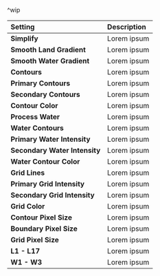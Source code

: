 ^wip

| Setting                       | Description |
| :---------------------------- | :---------- |
| **Simplify**                  | Lorem ipsum |
| **Smooth Land Gradient**      | Lorem ipsum |
| **Smooth Water Gradient**     | Lorem ipsum |
| **Contours**                  | Lorem ipsum |
| **Primary Contours**          | Lorem ipsum |
| **Secondary Contours**        | Lorem ipsum |
| **Contour Color**             | Lorem ipsum |
| **Process Water**             | Lorem ipsum |
| **Water Contours**            | Lorem ipsum |
| **Primary Water Intensity**   | Lorem ipsum |
| **Secondary Water Intensity** | Lorem ipsum |
| **Water Contour Color**       | Lorem ipsum |
| **Grid Lines**                | Lorem ipsum |
| **Primary Grid Intensity**    | Lorem ipsum |
| **Secondary Grid Intensity**  | Lorem ipsum |
| **Grid Color**                | Lorem ipsum |
| **Contour Pixel Size**        | Lorem ipsum |
| **Boundary Pixel Size**       | Lorem ipsum |
| **Grid Pixel Size**           | Lorem ipsum |
| **L1 - L17**                  | Lorem ipsum |
| **W1 - W3**                   | Lorem ipsum |
